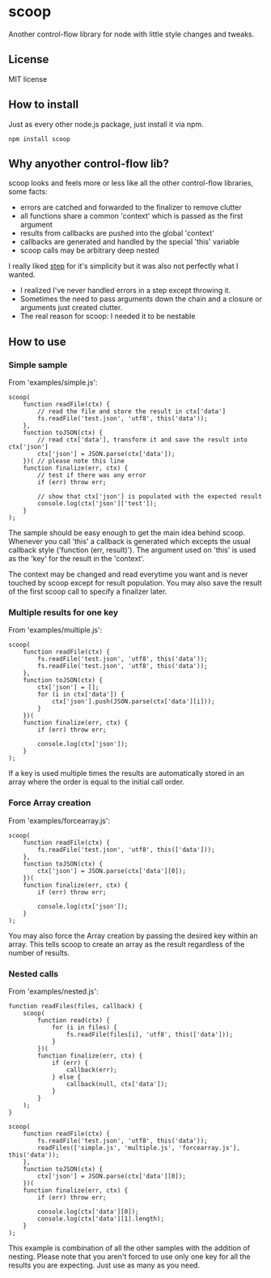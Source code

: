 # scoop

Another control-flow library for node with little style changes and tweaks.

## License

MIT license

## How to install

Just as every other node.js package, just install it via npm.

    npm install scoop

## Why anyother control-flow lib?

scoop looks and feels more or less like all the other control-flow libraries, some facts:

-   errors are catched and forwarded to the finalizer to remove clutter
-   all functions share a common 'context' which is passed as the first argument
-   results from callbacks are pushed into the global 'context'
-   callbacks are generated and handled by the special 'this' variable
-   scoop calls may be arbitrary deep nested

I really liked [step](https://github.com/creationix/step/) for it's simplicity but it was also not perfectly what I wanted.

-   I realized I've never handled errors in a step except throwing it.
-   Sometimes the need to pass arguments down the chain and a closure or arguments just created clutter.
-   The real reason for scoop: I needed it to be nestable

## How to use

### Simple sample

From 'examples/simple.js':

    scoop(
        function readFile(ctx) {
            // read the file and store the result in ctx['data']
            fs.readFile('test.json', 'utf8', this('data'));
        },
        function toJSON(ctx) {
            // read ctx['data'], transform it and save the result into ctx['json']
            ctx['json'] = JSON.parse(ctx['data']);
        })( // please note this line
        function finalize(err, ctx) {
            // test if there was any error
            if (err) throw err;

            // show that ctx['json'] is populated with the expected result
            console.log(ctx['json']['test']);
        }
    );

The sample should be easy enough to get the main idea behind scoop. Whenever you call 'this' a callback is generated which excepts the usual callback style ('function (err, result)'). The argument used on 'this' is used as the 'key' for the result in the 'context'.

The context may be changed and read everytime you want and is never touched by scoop except for result population. You may also save the result of the first scoop call to specify a finailzer later.

### Multiple results for one key

From 'examples/multiple.js':

    scoop(
        function readFile(ctx) {
            fs.readFile('test.json', 'utf8', this('data'));
            fs.readFile('test.json', 'utf8', this('data'));
        },
        function toJSON(ctx) {
            ctx['json'] = [];
            for (i in ctx['data']) {
                ctx['json'].push(JSON.parse(ctx['data'][i]));
            }
        })(
        function finalize(err, ctx) {
            if (err) throw err;

            console.log(ctx['json']);
        }
    );

If a key is used multiple times the results are automatically stored in an array where the order is equal to the initial call order.

### Force Array creation

From 'examples/forcearray.js':

    scoop(
        function readFile(ctx) {
            fs.readFile('test.json', 'utf8', this(['data']));
        },
        function toJSON(ctx) {
            ctx['json'] = JSON.parse(ctx['data'][0]);
        })(
        function finalize(err, ctx) {
            if (err) throw err;

            console.log(ctx['json']);
        }
    );

You may also force the Array creation by passing the desired key within an array. This tells scoop to create an array as the result regardless of the number of results.

### Nested calls

From 'examples/nested.js':

    function readFiles(files, callback) {
        scoop(
            function read(ctx) {
                for (i in files) {
                    fs.readFile(files[i], 'utf8', this(['data']));
                }
            })(
            function finalize(err, ctx) {
                if (err) {
                    callback(err);
                } else {
                    callback(null, ctx['data']);
                }
            }
        );
    }

    scoop(
        function readFile(ctx) {
            fs.readFile('test.json', 'utf8', this('data'));
            readFiles(['simple.js', 'multiple.js', 'forcearray.js'], this('data'));
        },
        function toJSON(ctx) {
            ctx['json'] = JSON.parse(ctx['data'][0]);
        })(
        function finalize(err, ctx) {
            if (err) throw err;

            console.log(ctx['data'][0]);
            console.log(ctx['data'][1].length);
        }
    );

This example is combination of all the other samples with the addition of nesting. Please note that you aren't forced to use only one key for all the results you are expecting. Just use as many as you need.
